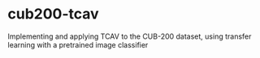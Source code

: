 # cub200-tcav
Implementing and applying TCAV to the CUB-200 dataset, using transfer learning with a pretrained image classifier
